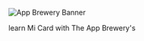 ![App Brewery Banner](https://github.com/londonappbrewery/Images/blob/master/AppBreweryBanner.png)

learn Mi Card with The App Brewery's

